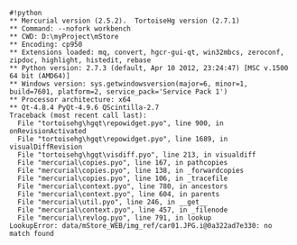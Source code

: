     #!python
    ** Mercurial version (2.5.2).  TortoiseHg version (2.7.1)
    ** Command: --nofork workbench
    ** CWD: D:\myProject\mStore
    ** Encoding: cp950
    ** Extensions loaded: mq, convert, hgcr-gui-qt, win32mbcs, zeroconf, zipdoc, highlight, histedit, rebase
    ** Python version: 2.7.3 (default, Apr 10 2012, 23:24:47) [MSC v.1500 64 bit (AMD64)]
    ** Windows version: sys.getwindowsversion(major=6, minor=1, build=7601, platform=2, service_pack='Service Pack 1')
    ** Processor architecture: x64
    ** Qt-4.8.4 PyQt-4.9.6 QScintilla-2.7
    Traceback (most recent call last):
      File "tortoisehg\hgqt\repowidget.pyo", line 900, in onRevisionActivated
      File "tortoisehg\hgqt\repowidget.pyo", line 1689, in visualDiffRevision
      File "tortoisehg\hgqt\visdiff.pyo", line 213, in visualdiff
      File "mercurial\copies.pyo", line 167, in pathcopies
      File "mercurial\copies.pyo", line 138, in _forwardcopies
      File "mercurial\copies.pyo", line 106, in _tracefile
      File "mercurial\context.pyo", line 780, in ancestors
      File "mercurial\context.pyo", line 604, in parents
      File "mercurial\util.pyo", line 246, in __get__
      File "mercurial\context.pyo", line 457, in _filenode
      File "mercurial\revlog.pyo", line 791, in lookup
    LookupError: data/mStore_WEB/img_ref/car01.JPG.i@0a322ad7e330: no match found
    